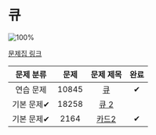 # 큐

![100%](https://progress-bar.dev/2/?scale=3&title=progress&width=500&color=babaca&suffix=/3)

[문제집 링크](https://www.acmicpc.net/workbook/view/7310)

| 문제 분류 | 문제 | 문제 제목 | 완료 |
| :--: | :--: | :--: | :--: |
| 연습 문제 | 10845 | [큐](https://www.acmicpc.net/problem/10845) | ✔ |
| 기본 문제✔ | 18258 | [큐 2](https://www.acmicpc.net/problem/18258) |  |
| 기본 문제✔ | 2164 | [카드2](https://www.acmicpc.net/problem/2164) | ✔ |
